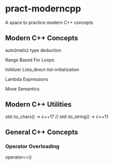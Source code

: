 # pract-moderncpp

A space to practice modern C++ concepts

## Modern C++ Concepts

auto(matic) type deduction

Range Based For Loops

Initilizer Lists,direct-list-initialization

Lambda Expressions

Move Semantics

## Modern C++ Utilities

<random>
<chrono>

std::to_chars() -> c++17 // std::to_string() -> c++11

## General C++ Concepts

### Operator Overloading

operator<<()